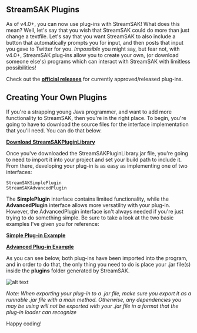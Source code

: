 ## StreamSAK Plugins

As of v4.0+, you can now use plug-ins with StreamSAK!  What does this mean?  Well, let's say that you wish that StreamSAK could do more than just change a textfile.  Let's say that you want StreamSAK to also include a button that automatically prompts you for input, and then posts that input you gave to Twitter for you.  *Impossible* you might say, but fear not, with v4.0+, StreamSAK plug-ins allow you to create your own, (or download someone else's) programs which can interact with StreamSAK with limitless possibilities!

Check out the **[official releases](releases)** for currently approved/released plug-ins.



## Creating Your Own Plugins

If you're a strapping young Java programmer, and want to add more functionality to StreamSAK, then you're in the right place.  To begin, you're going to have to download the source files for the interface implementation that you'll need.  You can do that below.

**[Download StreamSAKPluginLibrary](https://github.com/ShermanZero/StreamSAK/raw/master/data/plugins/src/StreamSAKPluginLibrary.jar)**

Once you've downloaded the StreamSAKPluginLibrary.jar file, you're going to need to import it into your project and set your build path to include it.  From there, developing your plug-in is as easy as implementing one of two interfaces:

```
StreamSAKSimplePlugin
StreamSAKAdvancedPlugin
```

The **SimplePlugin** interface contains limited functionality, while the **AdvancedPlugin** interface allows more versatility with your plug-in.  However, the AdvancedPlugin interface isn't always needed if you're just trying to do something simple.  Be sure to take a look at the two basic examples I've given you for reference:

**[Simple Plug-in Example](examples/SimplePluginExample.java)**


**[Advanced Plug-in Example](examples/AdvancedPluginExample.java)**


As you can see below, both plug-ins have been imported into the program, and in order to do that, the only thing you need to do is place your .jar file(s) inside the **plugins** folder generated by StreamSAK.

![alt text](https://github.com/ShermanZero/StreamSAK/blob/master/data/misc/StreamSAK.png)


*Note: When exporting your plug-in to a .jar file, make sure you export it as a runnable .jar file with a main method.  Otherwise, any dependencies you may be using will not be exported with your .jar file in a format that the plug-in loader can recognize*

Happy coding!
